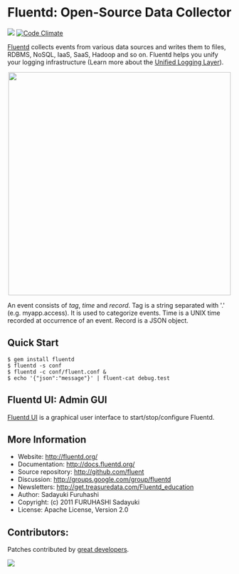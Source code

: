 Fluentd: Open-Source Data Collector
===================================

[<img src="https://travis-ci.org/fluent/fluentd.svg" />](https://travis-ci.org/fluent/fluentd) [![Code Climate](https://codeclimate.com/github/fluent/fluentd/badges/gpa.svg)](https://codeclimate.com/github/fluent/fluentd)


[Fluentd](http://fluentd.org/) collects events from various data sources and writes them to files, RDBMS, NoSQL, IaaS, SaaS, Hadoop and so on. Fluentd helps you unify your logging infrastructure (Learn more about the [Unified Logging Layer](http://www.fluentd.org/blog/unified-logging-layer)).

<p align="center">
<img src="http://docs.fluentd.org/images/fluentd-architecture.png" width="500px"/>
</p>

An event consists of *tag*, *time* and *record*. Tag is a string separated with '.' (e.g. myapp.access). It is used to categorize events. Time is a UNIX time recorded at occurrence of an event. Record is a JSON object.


## Quick Start

    $ gem install fluentd
    $ fluentd -s conf
    $ fluentd -c conf/fluent.conf &
    $ echo '{"json":"message"}' | fluent-cat debug.test

## Fluentd UI: Admin GUI

[Fluentd UI](https://github.com/fluent/fluentd-ui) is a graphical user interface to start/stop/configure Fluentd.

## More Information

- Website: http://fluentd.org/
- Documentation: http://docs.fluentd.org/
- Source repository: http://github.com/fluent
- Discussion: http://groups.google.com/group/fluentd
- Newsletters: http://get.treasuredata.com/Fluentd_education
- Author: Sadayuki Furuhashi
- Copyright: (c) 2011 FURUHASHI Sadayuki
- License: Apache License, Version 2.0

## Contributors:

Patches contributed by [great developers](https://github.com/fluent/fluentd/contributors).

[<img src="https://ga-beacon.appspot.com/UA-24890265-6/fluent/fluentd" />](https://github.com/fluent/fluentd)

